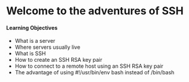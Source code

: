<h1>Welcome to the adventures of SSH</h1>
<h4>Learning Objectives</h4>
<ul>
<li>What is a server</li>
<li>Where servers usually live</li>
<li>What is SSH</li>
<li>How to create an SSH RSA key pair</li>
<li>How to connect to a remote host using an SSH RSA key pair</li>
<li>The advantage of using #!/usr/bin/env bash instead of /bin/bash</li>
</ul>
